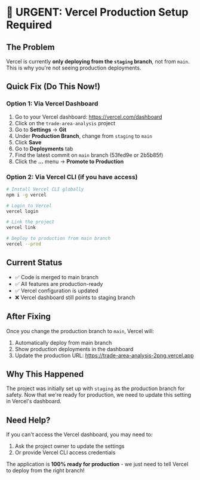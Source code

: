# 🚨 URGENT: Vercel Production Setup Required

## The Problem
Vercel is currently **only deploying from the `staging` branch**, not from `main`. This is why you're not seeing production deployments.

## Quick Fix (Do This Now!)

### Option 1: Via Vercel Dashboard
1. Go to your Vercel dashboard: https://vercel.com/dashboard
2. Click on the `trade-area-analysis` project
3. Go to **Settings** → **Git**
4. Under **Production Branch**, change from `staging` to `main`
5. Click **Save**
6. Go to **Deployments** tab
7. Find the latest commit on `main` branch (53fed9e or 2b5b85f)
8. Click the **...** menu → **Promote to Production**

### Option 2: Via Vercel CLI (if you have access)
```bash
# Install Vercel CLI globally
npm i -g vercel

# Login to Vercel
vercel login

# Link the project
vercel link

# Deploy to production from main branch
vercel --prod
```

## Current Status
- ✅ Code is merged to main branch
- ✅ All features are production-ready
- ✅ Vercel configuration is updated
- ❌ Vercel dashboard still points to staging branch

## After Fixing
Once you change the production branch to `main`, Vercel will:
1. Automatically deploy from main branch
2. Show production deployments in the dashboard
3. Update the production URL: https://trade-area-analysis-2png.vercel.app

## Why This Happened
The project was initially set up with `staging` as the production branch for safety. Now that we're ready for production, we need to update this setting in Vercel's dashboard.

## Need Help?
If you can't access the Vercel dashboard, you may need to:
1. Ask the project owner to update the settings
2. Or provide Vercel CLI access credentials

The application is **100% ready for production** - we just need to tell Vercel to deploy from the right branch!